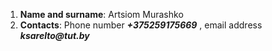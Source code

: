 1.  **Name and surname**: Artsiom Murashko
2.  **Contacts**: Phone number **_+375259175669_** , email address *__ksarelto@tut.by__*

